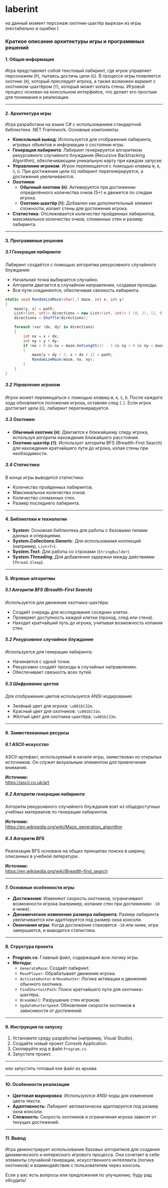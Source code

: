 # laberint
на данный момент персонаж охотник-шахтёр вырезан из игры (нестабильно и ошибки )
### Краткое описание архитектуры игры и программных решений

#### **1. Общая информация**
Игра представляет собой текстовый лабиринт, где игрок управляет персонажем (`P`), пытаясь достичь цели (`G`). В процессе игры появляется охотник (`H`), который преследует игрока, а также возможен вариант с охотником-шахтёром (`T`), который может копать стены. Игровой процесс основан на консольном интерфейсе, что делает его простым для понимания и реализации.

---

#### **2. Архитектура игры**
Игра разработана на языке C# с использованием стандартной библиотеки .NET Framework. Основные компоненты:
- **Консольный вывод**: Используется для отображения лабиринта, игровых объектов и информации о состоянии игры.
- **Генерация лабиринта**: Лабиринт генерируется алгоритмом рекурсивного случайного блуждания (Recursive Backtracking Algorithm), обеспечивающим уникальную карту при каждом запуске.
- **Управление игроком**: Игрок перемещается с помощью клавиш `W`, `A`, `S`, `D`. При достижении цели (`G`) лабиринт перегенерируется, а достижения увеличиваются.
- **Охотники**:
  - **Обычный охотник (`H`)**: Активируется при достижении определённого количества очков (5+) и движется по следам игрока.
  - **Охотник-шахтёр (`T`)**: Добавлен как дополнительный элемент сложности, копает стены для достижения игрока.
- **Статистика**: Отслеживается количество пройденных лабиринтов, максимальное количество очков, сломанных стен и размер лабиринта.

---

#### **3. Программные решения**

##### **3.1 Генерация лабиринта**
Лабиринт создаётся с помощью алгоритма рекурсивного случайного блуждания:
- Начальная точка выбирается случайно.
- Алгоритм двигается в случайном направлении, создавая проходы.
- Все пути соединяются, обеспечивая связность лабиринта.

```csharp
static void RandomizeMaze(char[,] maze, int x, int y)
{
    maze[y, x] = path;
    List<(int, int)> directions = new List<(int, int)> { (0, 2), (2, 0), (0, -2), (-2, 0) };
    directions = Shuffle(directions);

    foreach (var (dx, dy) in directions)
    {
        int nx = x + dx;
        int ny = y + dy;
        if (nx > 0 && nx < maze.GetLength(1) - 1 && ny > 0 && ny < maze.GetLength(0) - 1 && maze[ny, nx] == wall)
        {
            maze[y + dy / 2, x + dx / 2] = path;
            RandomizeMaze(maze, nx, ny);
        }
    }
}
```

##### **3.2 Управление игроком**
Игрок может перемещаться с помощью клавиш `W`, `A`, `S`, `D`. После каждого хода обновляется положение игрока, оставляя след (`.`). Если игрок достигает цели (`G`), лабиринт перегенерируется.

##### **3.3 Охотники**
- **Обычный охотник (`H`)**: Двигается к ближайшему следу игрока, используя алгоритм нахождения ближайшего расстояния.
- **Охотник-шахтёр (`T`)**: Использует алгоритм BFS (Breadth-First Search) для нахождения кратчайшего пути до игрока, копая стены при необходимости.

##### **3.4 Статистика**
В конце игры выводится статистика:
- Количество пройденных лабиринтов.
- Максимальное количество очков.
- Количество сломанных стен.
- Размер последнего лабиринта.

---

#### **4. Библиотеки и технологии**
- **System**: Основная библиотека для работы с базовыми типами данных и операциями.
- **System.Collections.Generic**: Для использования коллекций (например, `List<T>`).
- **System.Text**: Для работы со строками (`StringBuilder`).
- **System.Threading**: Для добавления задержки между действиями (`Thread.Sleep`).

---

#### **5. Игровые алгоритмы**

##### **5.1 Алгоритм BFS (Breadth-First Search)**
Используется для движения охотника-шахтёра:
- Создаёт очередь для исследования соседних клеток.
- Проверяет доступность каждой клетки (проход, след или стена).
- Находит кратчайший путь до игрока, учитывая возможность копания стен.

##### **5.2 Рекурсивное случайное блуждание**
Используется для генерации лабиринта:
- Начинается с одной точки.
- Рекурсивно создаёт проходы в случайных направлениях.
- Обеспечивает связность всех путей.

##### **5.3 Шифрование цветов**
Для отображения цветов используется ANSI-кодирование:
- Зелёный цвет для игрока: `\u001b[32m`.
- Красный цвет для охотников: `\u001b[31m`.
- Жёлтый цвет для охотника-шахтёра: `\u001b[33m`.

---

#### **6. Заимствованные ресурсы**

##### **6.1 ASCII-искусство**
ASCII-артефакт, используемый в начале игры, заимствован из открытых источников. Он служит визуальным элементом для привлечения внимания.

**Источник:**  
https://ascii.co.uk/art  

##### **6.2 Алгоритм генерации лабиринта**
Алгоритм рекурсивного случайного блуждания взят из общедоступных учебных материалов по генерации лабиринтов.

**Источник:**  
https://en.wikipedia.org/wiki/Maze_generation_algorithm  

##### **6.3 Алгоритм BFS**
Реализация BFS основана на общих принципах поиска в ширину, описанных в учебной литературе.

**Источник:**  
https://en.wikipedia.org/wiki/Breadth-first_search  

---

#### **7. Основные особенности игры**
- **Достижения**: Изменяют скорость охотников, ограничивают возможности игрока (например, копание стен при достижениях `-10` и ниже).
- **Динамическое изменение размера лабиринта**: Размер лабиринта увеличивается или адаптируется под размер окна консоли.
- **Окончание игры**: Когда достижения становятся `-10` или ниже, игра завершается, и выводится статистика.

---

#### **8. Структура проекта**
- **Program.cs**: Главный файл, содержащий всю логику игры.
- **Методы**:
  - `GenerateMaze`: Создаёт лабиринт.
  - `MovePlayer`: Обрабатывает движение игрока.
  - `ActivateHunter` и `MoveHunter`: Логика активации и движения обычного охотника.
  - `FindShortestPath`: Поиск кратчайшего пути для охотника-шахтёра.
  - `BreakWall`: Разрушение стен игроком.
  - `UpdateHunterSpeed`: Обновление скорости охотников в зависимости от достижений.

---

#### **9. Инструкция по запуску**
1. Установите среду разработки (например, Visual Studio).
2. Создайте новый проект Console Application.
3. Скопируйте код в файл `Program.cs`.
4. Запустите проект.

__________________________________
или запустить готовый exe файл из архива 

---

#### **10. Особенности реализации**
- **Цветовая маркировка**: Используются ANSI-коды для изменения цвета текста.
- **Адаптивность**: Лабиринт автоматически адаптируется под размер окна консоли.
- **Сложность**: Скорость охотников и ограничения игрока зависят от текущих достижений.

---

#### **11. Вывод**
Игра демонстрирует использование базовых алгоритмов для создания динамического и интересного игрового процесса. Она сочетает в себе элементы случайной генерации, искусственного интеллекта (логика охотников) и взаимодействие с пользователем через консоль.

Если у вас есть вопросы или предложения по улучшению, буду рад обсудить!

